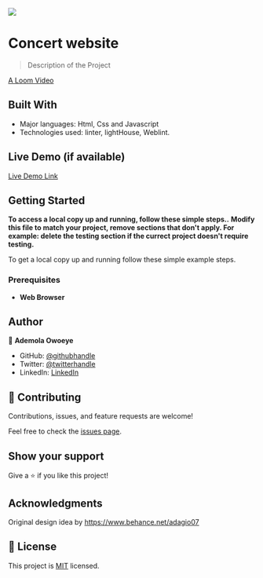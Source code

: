 ![](https://img.shields.io/badge/Microverse-blueviolet)

# Concert website

> Description of the Project
  
  [A Loom Video](https://www.loom.com/share/701f674fa6944e5e80b422f711a6f954)


## Built With

- Major languages: Html, Css and Javascript
- Technologies used: linter, lightHouse, Weblint.

## Live Demo (if available)

[Live Demo Link](https://ademola-coding.github.io/Big-Bang-concert-Website/)


## Getting Started

**To access a  local copy up and running, follow these simple steps..**
**Modify this file to match your project, remove sections that don't apply. For example: delete the testing section if the currect project doesn't require testing.**


To get a local copy up and running follow these simple example steps.

### Prerequisites

- **Web Browser**


## Author

👤 **Ademola Owoeye**

- GitHub: [@githubhandle](https://github.com/Ademola-coding)
- Twitter: [@twitterhandle](https://twitter.com/steady1700)
- LinkedIn: [LinkedIn](https://www.linkedin.com/resume-builder/urn:li:fs_memberResume:27973521/)


## 🤝 Contributing

Contributions, issues, and feature requests are welcome!

Feel free to check the [issues page](../../issues/).

## Show your support

Give a ⭐️ if you like this project!

## Acknowledgments

Original design idea by https://www.behance.net/adagio07

## 📝 License

This project is [MIT](./MIT.md) licensed.
